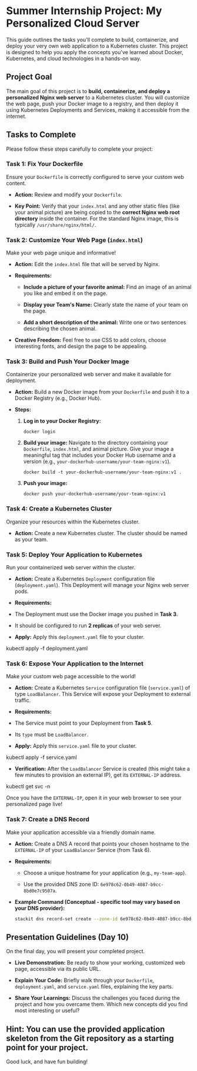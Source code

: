 # Summer Internship Project: My Personalized Cloud Server

 This guide outlines the tasks you'll complete to build, containerize, and deploy your very own web application to a Kubernetes cluster. This project is designed to help you apply the concepts you've learned about Docker, Kubernetes, and cloud technologies in a hands-on way.

## Project Goal

The main goal of this project is to **build, containerize, and deploy a personalized Nginx web server** to a Kubernetes cluster. You will customize the web page, push your Docker image to a registry, and then deploy it using Kubernetes Deployments and Services, making it accessible from the internet.

## Tasks to Complete

Please follow these steps carefully to complete your project:

### Task 1: Fix Your Dockerfile

Ensure your `Dockerfile` is correctly configured to serve your custom web content.

* **Action:** Review and modify your `Dockerfile`.

* **Key Point:** Verify that your `index.html` and any other static files (like your animal picture) are being copied to the **correct Nginx web root directory** inside the container. For the standard Nginx image, this is typically `/usr/share/nginx/html/`.

### Task 2: Customize Your Web Page (`index.html`)

Make your web page unique and informative!

* **Action:** Edit the `index.html` file that will be served by Nginx.

* **Requirements:**

  * **Include a picture of your favorite animal:** Find an image of an animal you like and embed it on the page.

  * **Display your Team's Name:** Clearly state the name of your team on the page.

  * **Add a short description of the animal:** Write one or two sentences describing the chosen animal.

* **Creative Freedom:** Feel free to use CSS to add colors, choose interesting fonts, and design the page to be appealing.

### Task 3: Build and Push Your Docker Image

Containerize your personalized web server and make it available for deployment.

* **Action:** Build a new Docker image from your `Dockerfile` and push it to a Docker Registry (e.g., Docker Hub).

* **Steps:**

  1. **Log in to your Docker Registry:**

     ```
     docker login
     
     ```

  2. **Build your image:** Navigate to the directory containing your `Dockerfile`, `index.html`, and animal picture. Give your image a meaningful tag that includes your Docker Hub username and a version (e.g., `your-dockerhub-username/your-team-nginx:v1`).

     ```
     docker build -t your-dockerhub-username/your-team-nginx:v1 .
     
     ```

  3. **Push your image:**

     ```
     docker push your-dockerhub-username/your-team-nginx:v1
     
     ```

### Task 4: Create a Kubernetes Cluster

Organize your resources within the Kubernetes cluster.

* **Action:** Create a new  Kubernetes cluster. The cluster should be named as your team.


### Task 5: Deploy Your Application to Kubernetes

Run your containerized web server within the cluster.

* **Action:** Create a Kubernetes `Deployment` configuration file (`deployment.yaml`). This Deployment will manage your Nginx web server pods.

* **Requirements:**

* The Deployment must use the Docker image you pushed in **Task 3**.

* It should be configured to run **2 replicas** of your web server.

* **Apply:** Apply this `deployment.yaml` file to your cluster.

kubectl apply -f deployment.yaml


### Task 6: Expose Your Application to the Internet

Make your custom web page accessible to the world!

* **Action:** Create a Kubernetes `Service` configuration file (`service.yaml`) of type `LoadBalancer`. This Service will expose your Deployment to external traffic.

* **Requirements:**

* The Service must point to your Deployment from **Task 5**.

* Its `type` must be `LoadBalancer`.

* **Apply:** Apply this `service.yaml` file to your cluster.

kubectl apply -f service.yaml


* **Verification:** After the `LoadBalancer` Service is created (this might take a few minutes to provision an external IP), get its `EXTERNAL-IP` address.

kubectl get svc -n 


Once you have the `EXTERNAL-IP`, open it in your web browser to see your personalized page live!

### Task 7: Create a DNS Record

Make your application accessible via a friendly domain name.

* **Action:** Create a DNS A record that points your chosen hostname to the `EXTERNAL-IP` of your `LoadBalancer` Service (from Task 6).

* **Requirements:**

    * Choose a unique hostname for your application (e.g., `my-team-app`).

    * Use the provided DNS zone ID: `6e978c62-0b49-4087-b9cc-8bd0e7c9507a`.

* **Example Command (Conceptual - specific tool may vary based on your DNS provider):**

    ```bash
    stackit dns record-set create --zone-id 6e978c62-0b49-4087-b9cc-8bd0e7c9507a --name `<YOUR-DNS-NAME>` --record `<EXTERNAL-IP-from-Task-6>`
    ```

## Presentation Guidelines (Day 10)

On the final day, you will present your completed project.

* **Live Demonstration:** Be ready to show your working, customized web page, accessible via its public URL.

* **Explain Your Code:** Briefly walk through your `Dockerfile`, `deployment.yaml`, and `service.yaml` files, explaining the key parts.

* **Share Your Learnings:** Discuss the challenges you faced during the project and how you overcame them. Which new concepts did you find most interesting or useful?

## Hint: You can use the provided application skeleton from the Git repository as a starting point for your project.

Good luck, and have fun building!